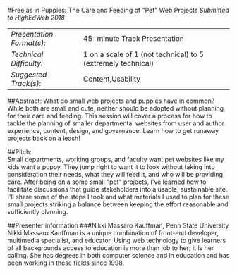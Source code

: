 #Free as in Puppies: The Care and Feeding of "Pet" Web Projects
_Submitted to HighEdWeb 2018_

|                             |                               |
| --------------------------- | ----------------------------- |
| *Presentation Format(s):*   | 45-minute Track Presentation  |
| *Technical Difficulty:*     | 1 on a scale of 1 (not technical) to 5 (extremely technical) |
| *Suggested Track(s):*       | Content,Usability             |

##Abstract:	
What do small web projects and puppies have in common? While both are small and cute, neither should be adopted without planning for their care and feeding. This session will cover a process for how to tackle the planning of smaller departmental websites from user and author experience, content, design, and governance. Learn how to get runaway projects back on a leash!

##Pitch:	
Small departments, working groups, and faculty want pet websites like my kids want a puppy. They jump right to want it to look without taking into consideration their needs, what they will feed it, and who will be providing care. After being on a some small "pet" projects, I've learned how to facilitate discussions that guide stakeholders into a usable, sustainable site. I'll share some of the steps I took and what materials I used to plan for these small projects striking a balance between keeping the effort reasonable and sufficiently planning.

##Presenter information
###Nikki Massaro Kauffman, Penn State University
Nikki Massaro Kauffman is a unique combination of front-end developer, multimedia specialist, and educator. Using web technology to give learners of all backgrounds access to education is more than job to her; it is her calling. She has degrees in both computer science and in education and has been working in these fields since 1998.